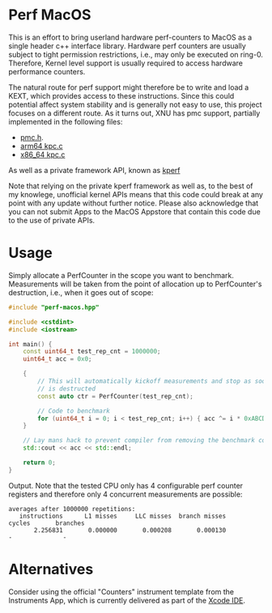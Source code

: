 # Perf MacOS

This is an effort to bring userland hardware perf-counters to MacOS as a single
header c++ interface library. Hardware perf counters are usually subject to
tight permission restrictions, i.e., may only be executed on ring-0. Therefore,
Kernel level support is usually required to access hardware performance
counters. 

The natural route for perf support might therefore be to write and load a KEXT,
which provides access to these instructions. Since this could potential affect
system stability and is generally not easy to use, this project focuses on a
different route. As it turns out, XNU has pmc support, partially implemented in
the following files:

* [pmc.h](https://opensource.apple.com/source/xnu/xnu-2050.18.24/osfmk/pmc/pmc.h.auto.html).
* [arm64 kpc.c](https://opensource.apple.com/source/xnu/xnu-4570.1.46/osfmk/arm64/kpc.c.auto.html)
* [x86_64 kpc.c](https://opensource.apple.com/source/xnu/xnu-4570.1.46/osfmk/x86_64/kpc_x86.c.auto.html)

As well as a private framework API, known as [kperf](http://newosxbook.com/src.jl?tree=xnu&file=/osfmk/kperf/kperf.h)

Note that relying on the private kperf framework as well as, to the best of my
knowlege, unofficial kernel APIs means that this code could break at any point
with any update without further notice. Please also acknowledge that you can not
submit Apps to the MacOS Appstore that contain this code due to the use of
private APIs.

# Usage

Simply allocate a PerfCounter in the scope you want to benchmark. Measurements
will be taken from the point of allocation up to PerfCounter's destruction,
i.e., when it goes out of scope:

```c++
#include "perf-macos.hpp"

#include <cstdint>
#include <iostream>

int main() {
    const uint64_t test_rep_cnt = 1000000;
    uint64_t acc = 0x0;

    {
        // This will automatically kickoff measurements and stop as soon as ctr
        // is destructed
        const auto ctr = PerfCounter(test_rep_cnt);

        // Code to benchmark
        for (uint64_t i = 0; i < test_rep_cnt; i++) { acc ^= i * 0xABCDEF010; }
    }

    // Lay mans hack to prevent compiler from removing the benchmark code
    std::cout << acc << std::endl;

    return 0;
}
```

Output. Note that the tested CPU only has 4 configurable perf counter registers
and therefore only 4 concurrent measurements are possible:
```
averages after 1000000 repetitions: 
   instructions      L1 misses     LLC misses  branch misses         cycles       branches
       2.256831       0.000000       0.000208       0.000130              -              -
```

# Alternatives

Consider using the official "Counters" instrument template from the Instruments App, 
which is currently delivered as part of the [Xcode IDE](https://developer.apple.com/xcode/features/).

